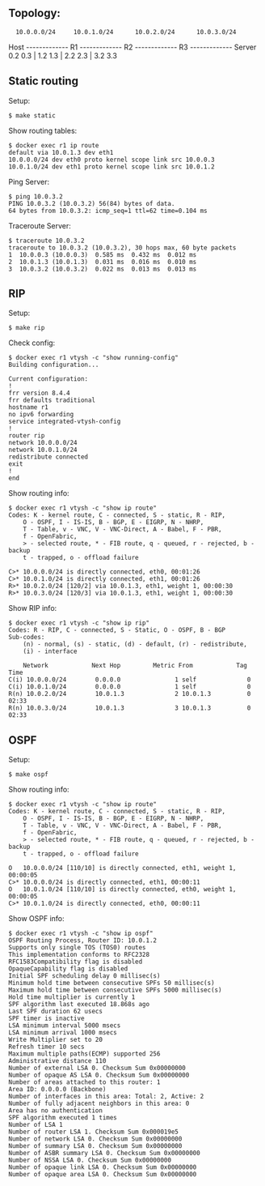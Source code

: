 ## Topology:

      10.0.0.0/24     10.0.1.0/24      10.0.2.0/24      10.0.3.0/24
Host ------------- R1 ------------- R2 ------------- R3 ------------- Server
   0.2          0.3 | 1.2        1.3 | 2.2        2.3 | 3.2          3.3


## Static routing

Setup:

    $ make static

Show routing tables:

    $ docker exec r1 ip route
    default via 10.0.1.3 dev eth1
    10.0.0.0/24 dev eth0 proto kernel scope link src 10.0.0.3
    10.0.1.0/24 dev eth1 proto kernel scope link src 10.0.1.2

Ping Server:

    $ ping 10.0.3.2
    PING 10.0.3.2 (10.0.3.2) 56(84) bytes of data.
    64 bytes from 10.0.3.2: icmp_seq=1 ttl=62 time=0.104 ms

Traceroute Server:

    $ traceroute 10.0.3.2
    traceroute to 10.0.3.2 (10.0.3.2), 30 hops max, 60 byte packets
    1  10.0.0.3 (10.0.0.3)  0.585 ms  0.432 ms  0.012 ms
    2  10.0.1.3 (10.0.1.3)  0.031 ms  0.016 ms  0.010 ms
    3  10.0.3.2 (10.0.3.2)  0.022 ms  0.013 ms  0.013 ms


## RIP

Setup:

    $ make rip

Check config:

    $ docker exec r1 vtysh -c "show running-config"
    Building configuration...

    Current configuration:
    !
    frr version 8.4.4
    frr defaults traditional
    hostname r1
    no ipv6 forwarding
    service integrated-vtysh-config
    !
    router rip
    network 10.0.0.0/24
    network 10.0.1.0/24
    redistribute connected
    exit
    !
    end

Show routing info:

    $ docker exec r1 vtysh -c "show ip route"
    Codes: K - kernel route, C - connected, S - static, R - RIP,
        O - OSPF, I - IS-IS, B - BGP, E - EIGRP, N - NHRP,
        T - Table, v - VNC, V - VNC-Direct, A - Babel, F - PBR,
        f - OpenFabric,
        > - selected route, * - FIB route, q - queued, r - rejected, b - backup
        t - trapped, o - offload failure

    C>* 10.0.0.0/24 is directly connected, eth0, 00:01:26
    C>* 10.0.1.0/24 is directly connected, eth1, 00:01:26
    R>* 10.0.2.0/24 [120/2] via 10.0.1.3, eth1, weight 1, 00:00:30
    R>* 10.0.3.0/24 [120/3] via 10.0.1.3, eth1, weight 1, 00:00:30

Show RIP info:

    $ docker exec r1 vtysh -c "show ip rip"
    Codes: R - RIP, C - connected, S - Static, O - OSPF, B - BGP
    Sub-codes:
        (n) - normal, (s) - static, (d) - default, (r) - redistribute,
        (i) - interface

        Network            Next Hop         Metric From            Tag Time
    C(i) 10.0.0.0/24        0.0.0.0               1 self              0
    C(i) 10.0.1.0/24        0.0.0.0               1 self              0
    R(n) 10.0.2.0/24        10.0.1.3              2 10.0.1.3          0 02:33
    R(n) 10.0.3.0/24        10.0.1.3              3 10.0.1.3          0 02:33


## OSPF

Setup:

    $ make ospf

Show routing info:

    $ docker exec r1 vtysh -c "show ip route"
    Codes: K - kernel route, C - connected, S - static, R - RIP,
        O - OSPF, I - IS-IS, B - BGP, E - EIGRP, N - NHRP,
        T - Table, v - VNC, V - VNC-Direct, A - Babel, F - PBR,
        f - OpenFabric,
        > - selected route, * - FIB route, q - queued, r - rejected, b - backup
        t - trapped, o - offload failure

    O   10.0.0.0/24 [110/10] is directly connected, eth1, weight 1, 00:00:05
    C>* 10.0.0.0/24 is directly connected, eth1, 00:00:11
    O   10.0.1.0/24 [110/10] is directly connected, eth0, weight 1, 00:00:05
    C>* 10.0.1.0/24 is directly connected, eth0, 00:00:11


Show OSPF info:

    $ docker exec r1 vtysh -c "show ip ospf"
    OSPF Routing Process, Router ID: 10.0.1.2
    Supports only single TOS (TOS0) routes
    This implementation conforms to RFC2328
    RFC1583Compatibility flag is disabled
    OpaqueCapability flag is disabled
    Initial SPF scheduling delay 0 millisec(s)
    Minimum hold time between consecutive SPFs 50 millisec(s)
    Maximum hold time between consecutive SPFs 5000 millisec(s)
    Hold time multiplier is currently 1
    SPF algorithm last executed 18.868s ago
    Last SPF duration 62 usecs
    SPF timer is inactive
    LSA minimum interval 5000 msecs
    LSA minimum arrival 1000 msecs
    Write Multiplier set to 20
    Refresh timer 10 secs
    Maximum multiple paths(ECMP) supported 256
    Administrative distance 110
    Number of external LSA 0. Checksum Sum 0x00000000
    Number of opaque AS LSA 0. Checksum Sum 0x00000000
    Number of areas attached to this router: 1
    Area ID: 0.0.0.0 (Backbone)
    Number of interfaces in this area: Total: 2, Active: 2
    Number of fully adjacent neighbors in this area: 0
    Area has no authentication
    SPF algorithm executed 1 times
    Number of LSA 1
    Number of router LSA 1. Checksum Sum 0x000019e5
    Number of network LSA 0. Checksum Sum 0x00000000
    Number of summary LSA 0. Checksum Sum 0x00000000
    Number of ASBR summary LSA 0. Checksum Sum 0x00000000
    Number of NSSA LSA 0. Checksum Sum 0x00000000
    Number of opaque link LSA 0. Checksum Sum 0x00000000
    Number of opaque area LSA 0. Checksum Sum 0x00000000
